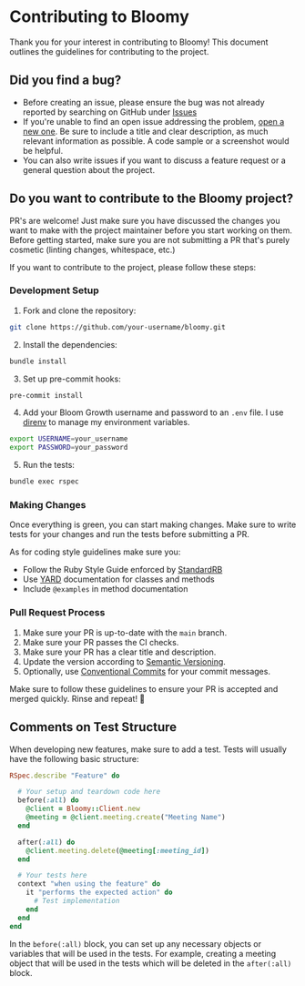 # Contributing to Bloomy

Thank you for your interest in contributing to Bloomy! This document outlines the guidelines for contributing to the project.

## Did you find a bug?

- Before creating an issue, please ensure the bug was not already reported by searching on GitHub under [Issues](https://github.com/franccesco/bloomy/issues)
- If you're unable to find an open issue addressing the problem, [open a new one](https://github.com/franccesco/bloomy/issues/new). Be sure to include a title and clear description, as much relevant information as possible. A code sample or a screenshot would be helpful.
- You can also write issues if you want to discuss a feature request or a general question about the project.

## Do you want to contribute to the Bloomy project?

PR's are welcome! Just make sure you have discussed the changes you want to make with the project maintainer before you start working on them. Before getting started, make sure you are not submitting a PR that's purely cosmetic (linting changes, whitespace, etc.)

If you want to contribute to the project, please follow these steps:

### Development Setup

1. Fork and clone the repository:

```sh
git clone https://github.com/your-username/bloomy.git
```

2. Install the dependencies:

```sh
bundle install
```

3. Set up pre-commit hooks:

```sh
pre-commit install
```

4. Add your Bloom Growth username and password to an `.env` file. I use [direnv](https://direnv.net/) to manage my environment variables.

```sh
export USERNAME=your_username
export PASSWORD=your_password
```

5. Run the tests:

```sh
bundle exec rspec
```

### Making Changes

Once everything is green, you can start making changes. Make sure to write tests for your changes and run the tests before submitting a PR.

As for coding style guidelines make sure you:

- Follow the Ruby Style Guide enforced by [StandardRB](https://github.com/standardrb/standard)
- Use [YARD](https://yardoc.org) documentation for classes and methods
- Include `@examples` in method documentation

### Pull Request Process

1. Make sure your PR is up-to-date with the `main` branch.
2. Make sure your PR passes the CI checks.
3. Make sure your PR has a clear title and description.
4. Update the version according to [Semantic Versioning](https://semver.org/).
5. Optionally, use [Conventional Commits](https://www.conventionalcommits.org/) for your commit messages.

Make sure to follow these guidelines to ensure your PR is accepted and merged quickly. Rinse and repeat! 🚀

## Comments on Test Structure

When developing new features, make sure to add a test. Tests will usually have the following basic structure:

```ruby
RSpec.describe "Feature" do

  # Your setup and teardown code here
  before(:all) do
    @client = Bloomy::Client.new
    @meeting = @client.meeting.create("Meeting Name")
  end

  after(:all) do
    @client.meeting.delete(@meeting[:meeting_id])
  end

  # Your tests here
  context "when using the feature" do
    it "performs the expected action" do
      # Test implementation
    end
  end
end
```

In the `before(:all)` block, you can set up any necessary objects or variables that will be used in the tests. For example, creating a meeting object that will be used in the tests which will be deleted in the `after(:all)` block.
